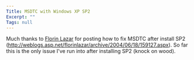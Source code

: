 ```yaml
---
Title: MSDTC with Windows XP SP2
Excerpt: ""
Tags: null
---
```

Much thanks to <a id="Comments.ascx_CommentList__ctl10_NameLink" href="http://blogs.msdn.com/florinlazar" target="_blank">Florin Lazar</a> for posting how to fix MSDTC after install SP2 (<a href="http://weblogs.asp.net/florinlazar/archive/2004/06/18/159127.aspx">http://weblogs.asp.net/florinlazar/archive/2004/06/18/159127.aspx</a>). So far this is the only issue I've run into after installing SP2 (knock on wood).
